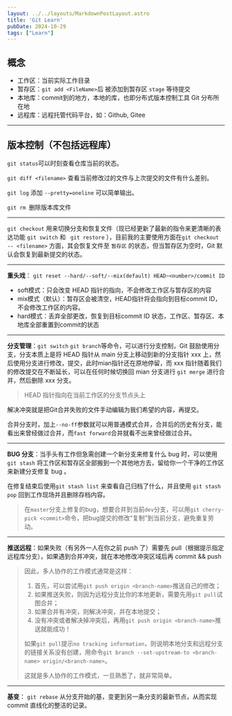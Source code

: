 ```yaml
---
layout: ../../layouts/MarkdownPostLayout.astro
title: 'Git Learn'
pubDate: 2024-10-29
tags: ["Learn"]
---
```


## 概念
- 工作区：当前实际工作目录
- 暂存区：`git add <FileName>`后 <FileName> 被添加到暂存区 `stage` 等待提交
- 本地库：commit到的地方，本地的库，也即分布式版本控制工具 Git 分布所在地
- 远程库：远程托管代码平台，如：Github, Gitee

***

## 版本控制（不包括远程库）

`git status`可以时刻查看仓库当前的状态。

`git diff <filename>` 查看当前修改过的文件与上次提交的文件有什么差别。

`git log` 添加 `--pretty=oneline` 可以简单输出。

`git rm `删除版本库文件

***

`git checkout` 用来切换分支和恢复文件（现已经更新了最新的指令来更清晰的表达功能 ` git switch ` 和  ` git restore` ），目前我的主要使用方面在`git checkout -- <filename>` 方面，其会恢复文件至 `暂存区` 的状态，但当暂存区为空时，Git 默认会恢复到最新提交的状态。

<!-- <p float="left">
  <img src="/Users/fzzz/Documents/MyDocuments/MarkDown文档/GIT.assets/checkout测试.png" width="500" />
  <img src="/Users/fzzz/Documents/MyDocuments/MarkDown文档/GIT.assets/截屏2024-10-19 00.48.37.png" width="400" /> 
</p> -->

***

**重头戏**： `git reset --hard/--soft/--mix(default) HEAD~<number>/commit ID`

- soft模式：只会改变 HEAD 指针的指向，不会修改工作区与暂存区的内容
- mix模式（默认）：暂存区会被清空，HEAD指针将会指向到目标commit ID，不会修改工作区的内容。
- hard模式：丢弃全部更改，恢复到目标commit ID 状态，工作区、暂存区、本地库全部重置到commit的状态

***

**分支管理**：`git switch` `git branch`等命令，可以进行分支控制，Git 鼓励使用分支，分支本质上是将 HEAD 指针从 main 分支上移动到新的分支指针 xxx 上，然后使用分支进行修改，提交，此时mian指针还在原地停留，而 xxx 指针随着我们的修改提交在不断延长，可以在任何时候切换回 mian 分支进行 `git merge` 进行合并，然后删除 xxx 分支。

> HEAD 指针指向在当前工作区的分支节点头上

解决冲突就是把Git合并失败的文件手动编辑为我们希望的内容，再提交。

合并分支时，加上`--no-ff`参数就可以用普通模式合并，合并后的历史有分支，能看出来曾经做过合并，而`fast forward`合并就看不出来曾经做过合并。

***

**BUG 分支**：当手头有工作但急需创建一个新分支来修复什么 bug 时，可以使用 `git stash` 将工作区和暂存区全部搬到一个其他地方去，留给你一个干净的工作区来新建分支修复 bug 。

在修复结束后使用`git stash list` 来查看自己归档了什么，并且使用 `git stash pop` 回到工作现场并且删除存档内容。

> 在`master`分支上修复的bug，想要合并到当前`dev`分支，可以用`git cherry-pick <commit>`命令，把bug提交的修改“复制”到当前分支，避免重复劳动。

***

**推送远程**：如果失败（有另外一人在你之前 push 了）需要先 pull（根据提示指定远程库分支），如果遇到合并冲突，就在本地修改冲突区域后再 commit && push 

> 因此，多人协作的工作模式通常是这样：
>
> 1. 首先，可以尝试用`git push origin <branch-name>`推送自己的修改；
> 2. 如果推送失败，则因为远程分支比你的本地更新，需要先用`git pull`试图合并；
> 3. 如果合并有冲突，则解决冲突，并在本地提交；
> 4. 没有冲突或者解决掉冲突后，再用`git push origin <branch-name>`推送就能成功！
>
> 如果`git pull`提示`no tracking information`，则说明本地分支和远程分支的链接关系没有创建，用命令`git branch --set-upstream-to <branch-name> origin/<branch-name>`。
>
> 这就是多人协作的工作模式，一旦熟悉了，就非常简单。

***

**基变**： `git rebase` 从分支开始的基，变更到另一条分支的最新节点，从而实现 commit 直线化的整洁的记录。

